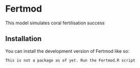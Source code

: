 
# Fertmod

<!-- badges: start -->
<!-- badges: end -->

This model simulates coral fertilisation success

## Installation

You can install the development version of Fertmod like so:

``` r
This is not a package as of yet. Run the Fertmod.R script
```


